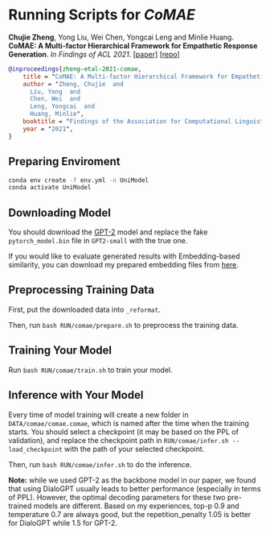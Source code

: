 # Running Scripts for *CoMAE*

**Chujie Zheng**, Yong Liu, Wei Chen, Yongcai Leng and Minlie Huang. **CoMAE: A Multi-factor Hierarchical Framework for Empathetic Response Generation**. *In Findings of ACL 2021*. [[paper]](https://arxiv.org/abs/2105.08316) [[repo]](https://github.com/chujiezheng/CoMAE)

```bib
@inproceedings{zheng-etal-2021-comae,
    title = "CoMAE: A Multi-factor Hierarchical Framework for Empathetic Response Generation",
    author = "Zheng, Chujie  and
      Liu, Yong  and
      Chen, Wei  and
      Leng, Yongcai  and
      Huang, Minlie",
    booktitle = "Findings of the Association for Computational Linguistics: ACL 2021",
    year = "2021",
}
```

## Preparing Enviroment

```bash
conda env create -f env.yml -n UniModel
conda activate UniModel
```

## Downloading Model

You should download the [GPT-2](https://huggingface.co/gpt2) model and replace the fake `pytorch_model.bin` file in `GPT2-small` with the true one.

If you would like to evaluate generated results with Embedding-based similarity, you can download my prepared embedding files from [here](https://1drv.ms/f/s!Aky8v8NZbQx1qj7OlJKcQEJ6qrWm).

## Preprocessing Training Data

First, put the downloaded data into `_reformat`.

Then, run `bash RUN/comae/prepare.sh` to preprocess the training data.

## Training Your Model

Run `bash RUN/comae/train.sh` to train your model.

## Inference with Your Model

Every time of model training will create a new folder in `DATA/comae/comae.comae`, which is named after the time when the training starts. You should select a checkpoint (it may be based on the PPL of validation), and replace the checkpoint path in `RUN/comae/infer.sh --load_checkpoint` with the path of your selected checkpoint.

Then, run `bash RUN/comae/infer.sh` to do the inference.

**Note:** while we used GPT-2 as the backbone model in our paper, we found that using DialoGPT usually leads to better performance (especially in terms of PPL). However, the optimal decoding parameters for these two pre-trained models are different. Based on my experiences, top-p 0.9 and temperature 0.7 are always good, but the repetition_penalty 1.05 is better for DialoGPT while 1.5 for GPT-2.

